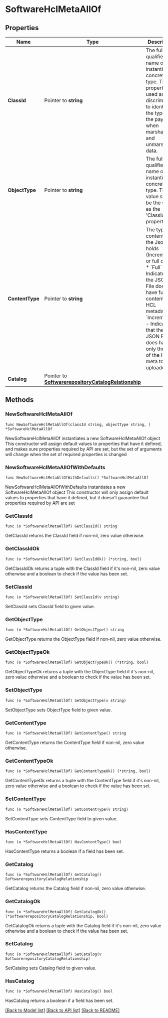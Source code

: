# SoftwareHclMetaAllOf

## Properties

Name | Type | Description | Notes
------------ | ------------- | ------------- | -------------
**ClassId** | Pointer to **string** | The fully-qualified name of the instantiated, concrete type. This property is used as a discriminator to identify the type of the payload when marshaling and unmarshaling data. | [default to "software.HclMeta"]
**ObjectType** | Pointer to **string** | The fully-qualified name of the instantiated, concrete type. The value should be the same as the &#39;ClassId&#39; property. | [default to "software.HclMeta"]
**ContentType** | Pointer to **string** | The type of content that the Json file holds (Incremental or full dump). * &#x60;Full&#x60; - Indicates that the JSON File does have full content for HCL metadata. * &#x60;Incremental&#x60; - Indicates that the JSON File does have only the diff of the Hcl meta to be uploaded. | [optional] [default to "Full"]
**Catalog** | Pointer to [**SoftwarerepositoryCatalogRelationship**](softwarerepository.Catalog.Relationship.md) |  | [optional] 

## Methods

### NewSoftwareHclMetaAllOf

`func NewSoftwareHclMetaAllOf(classId string, objectType string, ) *SoftwareHclMetaAllOf`

NewSoftwareHclMetaAllOf instantiates a new SoftwareHclMetaAllOf object
This constructor will assign default values to properties that have it defined,
and makes sure properties required by API are set, but the set of arguments
will change when the set of required properties is changed

### NewSoftwareHclMetaAllOfWithDefaults

`func NewSoftwareHclMetaAllOfWithDefaults() *SoftwareHclMetaAllOf`

NewSoftwareHclMetaAllOfWithDefaults instantiates a new SoftwareHclMetaAllOf object
This constructor will only assign default values to properties that have it defined,
but it doesn't guarantee that properties required by API are set

### GetClassId

`func (o *SoftwareHclMetaAllOf) GetClassId() string`

GetClassId returns the ClassId field if non-nil, zero value otherwise.

### GetClassIdOk

`func (o *SoftwareHclMetaAllOf) GetClassIdOk() (*string, bool)`

GetClassIdOk returns a tuple with the ClassId field if it's non-nil, zero value otherwise
and a boolean to check if the value has been set.

### SetClassId

`func (o *SoftwareHclMetaAllOf) SetClassId(v string)`

SetClassId sets ClassId field to given value.


### GetObjectType

`func (o *SoftwareHclMetaAllOf) GetObjectType() string`

GetObjectType returns the ObjectType field if non-nil, zero value otherwise.

### GetObjectTypeOk

`func (o *SoftwareHclMetaAllOf) GetObjectTypeOk() (*string, bool)`

GetObjectTypeOk returns a tuple with the ObjectType field if it's non-nil, zero value otherwise
and a boolean to check if the value has been set.

### SetObjectType

`func (o *SoftwareHclMetaAllOf) SetObjectType(v string)`

SetObjectType sets ObjectType field to given value.


### GetContentType

`func (o *SoftwareHclMetaAllOf) GetContentType() string`

GetContentType returns the ContentType field if non-nil, zero value otherwise.

### GetContentTypeOk

`func (o *SoftwareHclMetaAllOf) GetContentTypeOk() (*string, bool)`

GetContentTypeOk returns a tuple with the ContentType field if it's non-nil, zero value otherwise
and a boolean to check if the value has been set.

### SetContentType

`func (o *SoftwareHclMetaAllOf) SetContentType(v string)`

SetContentType sets ContentType field to given value.

### HasContentType

`func (o *SoftwareHclMetaAllOf) HasContentType() bool`

HasContentType returns a boolean if a field has been set.

### GetCatalog

`func (o *SoftwareHclMetaAllOf) GetCatalog() SoftwarerepositoryCatalogRelationship`

GetCatalog returns the Catalog field if non-nil, zero value otherwise.

### GetCatalogOk

`func (o *SoftwareHclMetaAllOf) GetCatalogOk() (*SoftwarerepositoryCatalogRelationship, bool)`

GetCatalogOk returns a tuple with the Catalog field if it's non-nil, zero value otherwise
and a boolean to check if the value has been set.

### SetCatalog

`func (o *SoftwareHclMetaAllOf) SetCatalog(v SoftwarerepositoryCatalogRelationship)`

SetCatalog sets Catalog field to given value.

### HasCatalog

`func (o *SoftwareHclMetaAllOf) HasCatalog() bool`

HasCatalog returns a boolean if a field has been set.


[[Back to Model list]](../README.md#documentation-for-models) [[Back to API list]](../README.md#documentation-for-api-endpoints) [[Back to README]](../README.md)


